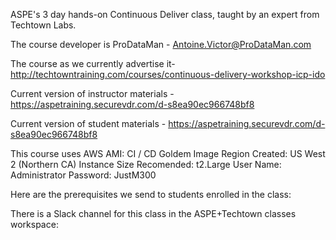 ASPE's 3 day hands-on Continuous Deliver class, taught by an expert from Techtown Labs.

The course developer is ProDataMan - Antoine.Victor@ProDataMan.com

The course as we currently advertise it- http://techtowntraining.com/courses/continuous-delivery-workshop-icp-ido

Current version of instructor materials - https://aspetraining.securevdr.com/d-s8ea90ec966748bf8

Current version of student materials - https://aspetraining.securevdr.com/d-s8ea90ec966748bf8

This course uses AWS
AMI: CI / CD Goldem Image
Region Created: US West 2  (Northern CA)
Instance Size Recomended: t2.Large
User Name: Administrator
Password: JustM300

Here are the prerequisites we send to students enrolled in the class: 

There is a Slack channel for this class in the ASPE+Techtown classes workspace: 
